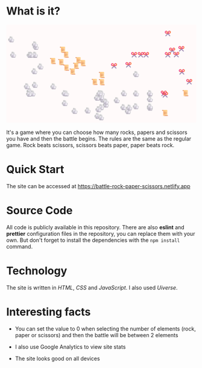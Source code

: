 # What is it?

![Screenshot](./Screenshots/Screenshot_1.png)

It's a game where you can choose how many rocks, papers and scissors you have and then the battle begins. The rules are
the same as the regular game. Rock beats scissors, scissors beats paper, paper beats rock.

# Quick Start

The site can be accessed at https://battle-rock-paper-scissors.netlify.app

# Source Code

All code is publicly available in this repository. There are also **eslint** and **prettier** configuration files in the
repository, you can replace them with your own. But don't forget to install the dependencies with the `npm install`
command.

# Technology

The site is written in _HTML_, _CSS_ and _JavaScript_. I also used _Uiverse_.

# Interesting facts

- You can set the value to 0 when selecting the number of elements (rock, paper or scissors) and then the battle will be
  between 2 elements

- I also use Google Analytics to view site stats

- The site looks good on all devices
